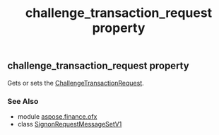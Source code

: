 ﻿---
title: challenge_transaction_request property
second_title: Aspose.Finance for Python via .NET API References
description: 
type: docs
weight: 30
url: /python-net/aspose.finance.ofx/signonrequestmessagesetv1/challenge_transaction_request/
is_root: false
---

## challenge_transaction_request property


Gets or sets the [ChallengeTransactionRequest](/finance/python-net/aspose.finance.ofx.signon/challengetransactionrequest).

### See Also
* module [aspose.finance.ofx](../../)
* class [SignonRequestMessageSetV1](/finance/python-net/aspose.finance.ofx/signonrequestmessagesetv1)
